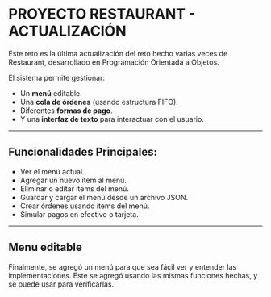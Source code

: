 # PROYECTO RESTAURANT - ACTUALIZACIÓN

Este reto es la última actualización del reto hecho varias veces de Restaurant, desarrollado en Programación Orientada a Objetos.

El sistema permite gestionar:
- Un **menú** editable.
- Una **cola de órdenes** (usando estructura FIFO).
- Diferentes **formas de pago**.
- Y una **interfaz de texto** para interactuar con el usuario.

---

## Funcionalidades Principales:
- Ver el menú actual.
- Agregar un nuevo ítem al menú.
- Eliminar o editar ítems del menú.
- Guardar y cargar el menú desde un archivo JSON.
- Crear órdenes usando ítems del menú.
- Simular pagos en efectivo o tarjeta.

---

## Menu editable

Finalmente, se agregó un menú para que sea fácil ver y entender las implementaciones. Este se agregó usando las mismas funciones hechas, y se puede usar para verificarlas.
